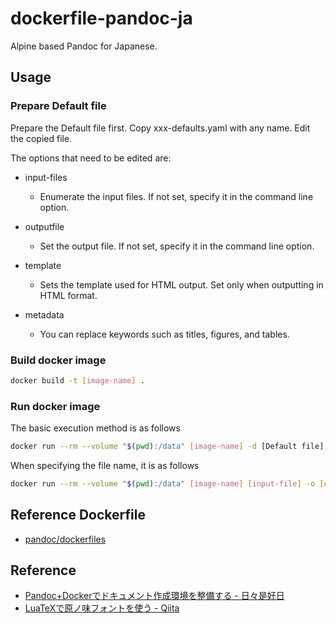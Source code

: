 # dockerfile-pandoc-ja

Alpine based Pandoc for Japanese.

## Usage

### Prepare Default file

Prepare the Default file first.
Copy xxx-defaults.yaml with any name.
Edit the copied file.

The options that need to be edited are:

- input-files
  - Enumerate the input files. If not set, specify it in the command line option.

- outputfile
  - Set the output file. If not set, specify it in the command line option.

- template
  - Sets the template used for HTML output. Set only when outputting in HTML format.

- metadata
  - You can replace keywords such as titles, figures, and tables.

### Build docker image

```bash
docker build -t [image-name] .
```

### Run docker image

The basic execution method is as follows

```bash
docker run --rm --volume "$(pwd):/data" [image-name] -d [Default file]
```

When specifying the file name, it is as follows

```bash
docker run --rm --volume "$(pwd):/data" [image-name] [input-file] -o [output-file] -d [Default file]
```

## Reference Dockerfile

- [pandoc/dockerfiles](https://github.com/pandoc/dockerfiles)

## Reference

- [Pandoc+Dockerでドキュメント作成環境を整備する - 日々是好日](https://kcpoipoi.hatenablog.com/entry/2020/07/27/120438)
- [LuaTeXで原ノ味フォントを使う - Qiita](https://qiita.com/trueroad/items/5030c9460da71065a721)